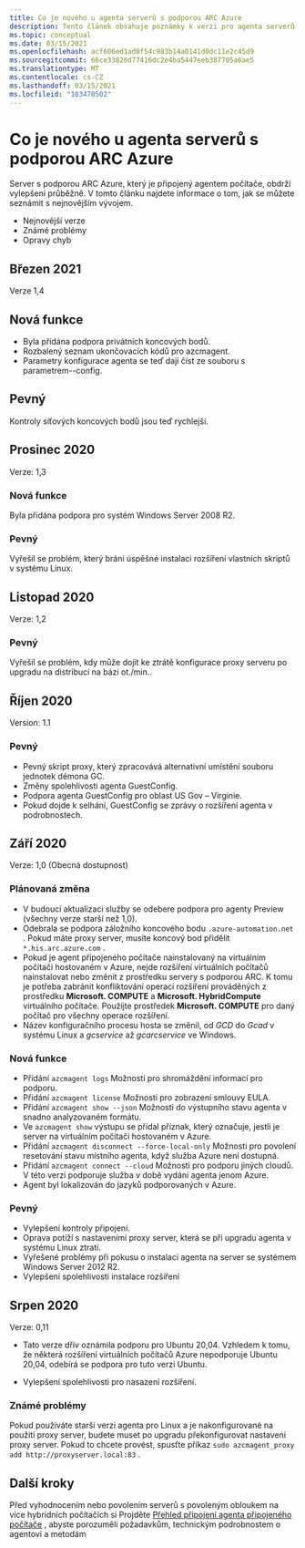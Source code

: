 ```yaml
---
title: Co je nového u agenta serverů s podporou ARC Azure
description: Tento článek obsahuje poznámky k verzi pro agenta serverů s podporou ARC Azure. Mnohé z mnoha souhrnných problémů jsou odkazy na další podrobnosti.
ms.topic: conceptual
ms.date: 03/15/2021
ms.openlocfilehash: acf606ed1ad0f54c983b14a0141d0dc11e2c45d9
ms.sourcegitcommit: 66ce33826d77416dc2e4ba5447eeb387705a6ae5
ms.translationtype: MT
ms.contentlocale: cs-CZ
ms.lasthandoff: 03/15/2021
ms.locfileid: "103470502"
---
```

# <a name="whats-new-with-azure-arc-enabled-servers-agent"></a>Co je nového u agenta serverů s podporou ARC Azure

Server s podporou ARC Azure, který je připojený agentem počítače, obdrží vylepšení průběžně. V tomto článku najdete informace o tom, jak se můžete seznámit s nejnovějším vývojem.

- Nejnovější verze
- Známé problémy
- Opravy chyb

## <a name="march-2021"></a>Březen 2021

Verze 1,4

## <a name="new-feature"></a>Nová funkce

- Byla přidána podpora privátních koncových bodů.
- Rozbalený seznam ukončovacích kódů pro azcmagent.
- Parametry konfigurace agenta se teď dají číst ze souboru s parametrem--config.

## <a name="fixed"></a>Pevný

Kontroly síťových koncových bodů jsou teď rychlejší.

## <a name="december-2020"></a>Prosinec 2020

Verze: 1,3

### <a name="new-feature"></a>Nová funkce

Byla přidána podpora pro systém Windows Server 2008 R2.

### <a name="fixed"></a>Pevný

Vyřešil se problém, který brání úspěšné instalaci rozšíření vlastních skriptů v systému Linux.

## <a name="november-2020"></a>Listopad 2020

Verze: 1,2

### <a name="fixed"></a>Pevný

Vyřešil se problém, kdy může dojít ke ztrátě konfigurace proxy serveru po upgradu na distribucí na bázi ot./min..

## <a name="october-2020"></a>Říjen 2020

Version: 1.1

### <a name="fixed"></a>Pevný

- Pevný skript proxy, který zpracovává alternativní umístění souboru jednotek démona GC.
- Změny spolehlivosti agenta GuestConfig.
- Podpora agenta GuestConfig pro oblast US Gov – Virginie.
- Pokud dojde k selhání, GuestConfig se zprávy o rozšíření agenta v podrobnostech.

## <a name="september-2020"></a>Září 2020

Verze: 1,0 (Obecná dostupnost)

### <a name="plan-for-change"></a>Plánovaná změna

- V budoucí aktualizaci služby se odebere podpora pro agenty Preview (všechny verze starší než 1,0).
- Odebrala se podpora záložního koncového bodu `.azure-automation.net` . Pokud máte proxy server, musíte koncový bod přidělit `*.his.arc.azure.com` .
- Pokud je agent připojeného počítače nainstalovaný na virtuálním počítači hostovaném v Azure, nejde rozšíření virtuálních počítačů nainstalovat nebo změnit z prostředku servery s podporou ARC. K tomu je potřeba zabránit konfliktování operací rozšíření prováděných z prostředku **Microsoft. COMPUTE** a **Microsoft. HybridCompute** virtuálního počítače. Použijte prostředek **Microsoft. COMPUTE** pro daný počítač pro všechny operace rozšíření.
- Název konfiguračního procesu hosta se změnil, od *GCD* do *Gcad* v systému Linux a *gcservice* až *gcarcservice* ve Windows.

### <a name="new-feature"></a>Nová funkce

- Přidání `azcmagent logs` Možnosti pro shromáždění informací pro podporu.
- Přidání `azcmagent license` Možnosti pro zobrazení smlouvy EULA.
- Přidání `azcmagent show --json` Možnosti do výstupního stavu agenta v snadno analyzovaném formátu.
- Ve `azcmagent show` výstupu se přidal příznak, který označuje, jestli je server na virtuálním počítači hostovaném v Azure.
- Přidání `azcmagent disconnect --force-local-only` Možnosti pro povolení resetování stavu místního agenta, když služba Azure není dostupná.
- Přidání `azcmagent connect --cloud` Možnosti pro podporu jiných cloudů. V této verzi podporuje služba v době vydání agenta jenom Azure.
- Agent byl lokalizován do jazyků podporovaných v Azure.

### <a name="fixed"></a>Pevný

- Vylepšení kontroly připojení.
- Oprava potíží s nastaveními proxy server, která se při upgradu agenta v systému Linux ztratí.
- Vyřešené problémy při pokusu o instalaci agenta na server se systémem Windows Server 2012 R2.
- Vylepšení spolehlivosti instalace rozšíření

## <a name="august-2020"></a>Srpen 2020

Verze: 0,11

- Tato verze dřív oznámila podporu pro Ubuntu 20,04. Vzhledem k tomu, že některá rozšíření virtuálních počítačů Azure nepodporuje Ubuntu 20,04, odebírá se podpora pro tuto verzi Ubuntu.

- Vylepšení spolehlivosti pro nasazení rozšíření.

### <a name="known-issues"></a>Známé problémy

Pokud používáte starší verzi agenta pro Linux a je nakonfigurované na použití proxy server, budete muset po upgradu překonfigurovat nastavení proxy server. Pokud to chcete provést, spusťte příkaz `sudo azcmagent_proxy add http://proxyserver.local:83` .

## <a name="next-steps"></a>Další kroky

Před vyhodnocením nebo povolením serverů s povoleným obloukem na více hybridních počítačích si Projděte [Přehled připojení agenta připojeného počítače](agent-overview.md) , abyste porozuměli požadavkům, technickým podrobnostem o agentovi a metodám